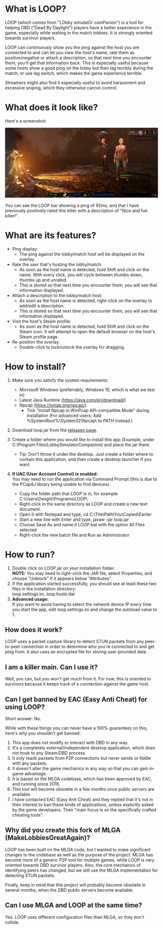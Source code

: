 # What is LOOP?

LOOP (which comes from "LObby simulatOr comPanion") is a tool for helping DBD ("Dead By Daylight") players have a better experience in the game,
especially while waiting in the match lobbies. It is strongly oriented towards survivor players.

LOOP can continuously show you the ping against the host you are connected to and can let you view the host's name,
 rate them as positive/negative or attach a description, so that next time you encounter them, you'll get that information back.
This is especially useful because some hosts show a good ping on the lobby but then lag terribly during the match, or use
lag switch, which makes the game experience terrible.

Streamers might also find it especially useful to avoid harassment and excessive sniping, which they otherwise cannot control.


# What does it look like?
Here's a screenshot:

![](docs/images/lobby_sample.png)

You can see the LOOP bar showing a ping of 92ms, and that I have previously positively rated this killer with a description of "Nice and fun killer!". 


# What are its features?
* Ping display: 
  * The ping against the lobby/match host will be displayed on the overlay.
* Rate the user that's hosting the lobby/match:
  * As soon as the host name is detected, hold Shift and click on the name. With every click, you will cycle between thumbs down, thumbs up and unrated.
  * This is stored so that next time you encounter them, you will see that information displayed.
* Attach a description to the lobby/match host:
  * As soon as the host name is detected, right-click on the overlay to add/edit a description.
  * This is stored so that next time you encounter them, you will see that information displayed.
* Visit the host's Steam profile:
  * As soon as the host name is detected, hold Shift and click on the Steam icon. It will attempt 
    to open the default browser on the host's Steam profile page.
* Re-position the overlay:
  * Double-click to lock/unlock the overlay for dragging.
  

# How to install?
1. Make sure you satisfy the system requirements:
    * Microsoft Windows (preferrably, Windows 10, which is what we test in)
    * Latest Java Runtime (https://java.com/en/download/)
    * Npcap (https://nmap.org/npcap/).
      * Tick "Install Npcap in WinPcap API-compatible Mode" during installation 
        (For advanced users: Add %SystemRoot%\System32\Npcap\ to PATH instead.)
1. Download loop.jar from the [releases page](https://github.com/nickyramone/LobbySimulatorCompanion/releases).
1. Create a folder where you would like to install this app (Example, under C:\Program Files\LobbySimulatorCompanion) 
   and place the jar there.
   * Tip: Don't throw it under the desktop. Just create a folder where to contain this application, and then create
          a desktop launcher if you want.

1. **If UAC (User Account Control) is enabled:**\
  You may need to run the application via Command Prompt (this is due to the PCap4J library being unable to find devices).
    * Copy the folder path that LOOP is in, for example: C:\Users\Dwight\Programs\LOOP\
    * Right-click in the same directory as LOOP and create a new text document.
    * Open it with Notepad and type, cd C:\The\Path\You\Copied\Earlier
    * Start a new line with Enter and type, javaw -jar loop.jar
    * Choose Save As and name it LOOP.bat with the option All Files selected
    * Right-click the new batch file and Run as Administrator


# How to run?
1. Double click on LOOP.jar on your installation folder.\
  **NOTE:** You may need to right-click the JAR file, select Properties, and choose "Unblock" if it appears below "Attributes".
1. If the application started successfully, you should see at least these two files in the installation directory:\
   loop.settings.ini, loop.hosts.dat
1. **Advanced usage:**\
   If you want to avoid having to select the network device IP every time you start the app, edit loop.settings.ini and change the autoload value to 1.


## How does it work?
LOOP uses a packet capture library to detect STUN packets from any peer-to-peer connection in order to determine
who you're connected to and get ping from. It also uses an encrypted file for storing user-provided data.


## I am a killer main. Can I use it?
Well, you can, but you won't get much from it.
For now, this is oriented to survivors because it keeps track of a connection against the game host. 


## Can I get banned by EAC (Easy Anti Cheat) for using LOOP?
Short answer: No.


While with these things you can never have a 100% guarantees on this, here's why you shouldn't get banned:
1) This app does not modify or interact with DBD in any way.
2) It's a completely external/independent desktop application, which does not hook to any Steam/DBD process.
3) It only reads packets from P2P connections but never sends or fiddle with any packets.
4) It doesn't alter the game mechanics in any way so that you can gain in-game advantage.
5) It is based on the MLGA codebase, which has been approved by EAC, and running since 2016.
6) This tool will become obsolete in a few months once public servers are available.
7) I have contacted EAC (Easy Anti Cheat) and they replied that it's not in their interest to ban these kinds of applications,
   unless explicitly asked by the game developers. Their "main focus is on the specifically crafted cheating tools".


## Why did you create this fork of MLGA (MakeLobbiesGreatAgain)?
LOOP has been built on the MLGA code, but I wanted to make significant changes to the codebase as well as the purpose of the project.
MLGA has become more of a generic P2P tool for multiple games, while LOOP is very oriented towards DBD survivor players.
Also, the core mechanics of identifying peers has changed, but we still use the MLGA implementation for detecting
STUN packets.

Finally, keep in mind that this project will probably become obsolete in several months, when the DBD public servers become available.


## Can I use MLGA and LOOP at the same time?
Yes. LOOP uses different configuration files than MLGA, so they don't collide.
